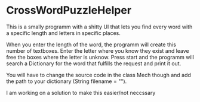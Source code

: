 # CrossWordPuzzleHelper

This is a smally programm with a shitty UI that lets you find every word with a specific length and letters in specific places.

When you enter the length of the word, the programm will create this number of textboxes. Enter the letter where you know they exist and leave free the boxes where the letter is unknow. Press start and the programm will search a Dictionary for the word that fulfills the request and print it out.

You will have to change the source code in the class Mech though and add the path to your dictionary (String filename = "<path to your dictionary>").

I am working on a solution to make this easier/not neccssary
